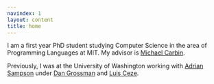 ```yaml
---
navindex: 1
layout: content
title: home
---
```


I am a first year PhD student studying Computer Science in the area of
Programming Languages at MIT.
My advisor is [Michael Carbin](http://people.csail.mit.edu/mcarbin/).

Previously, I was at the University of Washington working with
[Adrian Sampson](http://adriansampson.net)
under [Dan Grossman](http://homes.cs.washington.edu/~djg/) and
[Luis Ceze](http://homes.cs.washington.edu/~luisceze/).
